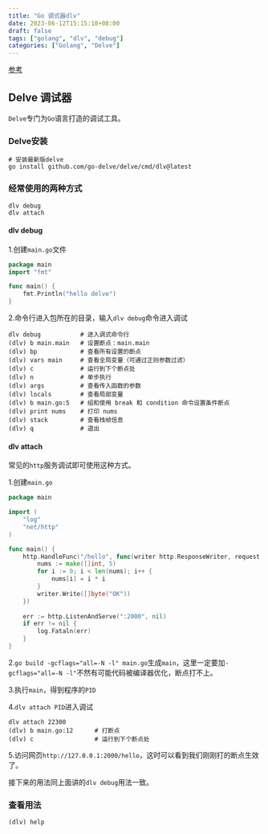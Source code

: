 ```yaml
---
title: "Go 调式器dlv"
date: 2023-06-12T15:15:18+08:00
draft: false
tags: ["golang", "dlv", "debug"]
categories: ["Golang", "Delve"]
---
```


[参考](https://blog.csdn.net/DisMisPres/article/details/128866995)

## Delve 调试器

`Delve`专门为`Go`语言打造的调试工具。

### Delve安装

```shell
# 安装最新版delve
go install github.com/go-delve/delve/cmd/dlv@latest
```

### 经常使用的两种方式

```shell
dlv debug
dlv attach
```

#### dlv debug

1.创建`main.go`文件

```go
package main
import "fmt"

func main() {
    fmt.Println("hello delve")
}
```

2.命令行进入包所在的目录，输入`dlv debug`命令进入调试

```
dlv debug			# 进入调式命令行
(dlv) b main.main	# 设置断点：main.main
(dlv) bp 			# 查看所有设置的断点
(dlv) vars main		# 查看全局变量（可通过正则参数过滤）
(dlv) c				# 运行到下个断点处
(dlv) n 			# 单步执行
(dlv) args 			# 查看传入函数的参数
(dlv) locals		# 查看局部变量
(dlv) b main.go:5	# 组和使用 break 和 condition 命令设置条件断点
(dlv) print nums	# 打印 nums
(dlv) stack			# 查看栈帧信息
(dlv) q				# 退出
```

#### dlv attach

常见的`http`服务调试即可使用这种方式。

1.创建`main.go`

```go
package main

import (
	"log"
    "net/http"
)

func main() {
    http.HandleFunc("/hello", func(writer http.ResponseWriter, request *http.Request) {
        nums := make([]int, 5)
        for i := 0; i < len(nums); i++ {
            nums[i] = i * i
        }
        writer.Write([]byte("OK"))
    })
    
    err := http.ListenAndServe(":2000", nil)
    if err != nil {
        log.Fataln(err)
    }
}
```

2.`go build -gcflags="all=-N -l" main.go`生成`main`，这里一定要加`-gcflags="all=-N -l"`不然有可能代码被编译器优化，断点打不上。

3.执行`main`，得到程序的`PID`

4.`dlv attach PID`进入调试

```shell
dlv attach 22300
(dlv) b main.go:12		# 打断点
(dlv) c					# 运行到下个断点处
```

5.访问网页`http://127.0.0.1:2000/hello`，这时可以看到我们刚刚打的断点生效了。

接下来的用法同上面讲的`dlv debug`用法一致。

### 查看用法

```shell
(dlv) help
```





